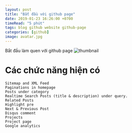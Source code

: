 ```yaml
---
layout: post
title: "Bắt đầu với github page"
date: 2019-01-23 16:26:00 +0700
timeRead: "5 phút"
tags: blog github website github-page
categories: [github]
image: avatar.jpg
---
```


Bắt đầu làm quen với github page
![thumbnail](https://user-images.githubusercontent.com/11416513/51652834-962b1380-1fc3-11e9-9d4c-3a66f358c41f.png)

# Các chức năng hiện có

    Sitemap and XML Feed
    Paginations in homepage
    Posts under category
    Realtime Search Posts (title & description) under query.
    Related Posts
    Highlight pre
    Next & Previous Post
    Disqus comment
    Projects
    Project page
    Google analytics

